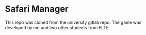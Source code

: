 # Safari Manager

This repo was cloned from the university gitlab repo. The game was developed by me and two other students from ELTE
